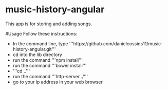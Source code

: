 # music-history-angular
This app is for storing and adding songs.

#Usage
Follow these instructions:
<ul>
  <li>In the command line, type '''https://github.com/danielcossins11/music-history-angular.git'''</li>
  <li>cd into the lib directory</li>
  <li>run the command '''npm install'''</li>
  <li>run the command '''bower install'''</li>
  <li>'''cd ..'''</li>
  <li>run the command '''http-server ./'''</li>
  <li>go to your ip address in your web browser</li>
</ul>

